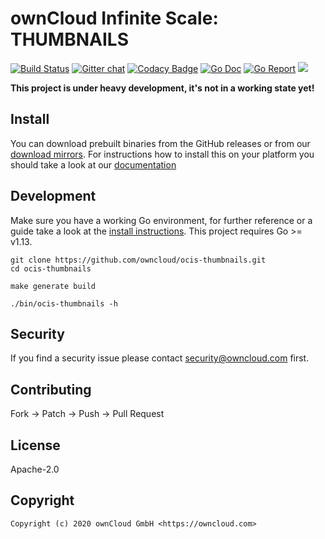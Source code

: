 # ownCloud Infinite Scale: THUMBNAILS

[![Build Status](https://cloud.drone.io/api/badges/owncloud/ocis-thumbnails/status.svg)](https://cloud.drone.io/owncloud/ocis-thumbnails)
[![Gitter chat](https://badges.gitter.im/cs3org/reva.svg)](https://gitter.im/cs3org/reva)
[![Codacy Badge](https://api.codacy.com/project/badge/Grade/5dcc0c9b2319462dbbe517d90219062c)](https://www.codacy.com/gh/owncloud/ocis-thumbnails?utm_source=github.com&amp;utm_medium=referral&amp;utm_content=owncloud/ocis-thumbnails&amp;utm_campaign=Badge_Grade)
[![Go Doc](https://godoc.org/github.com/owncloud/ocis-thumbnails?status.svg)](http://godoc.org/github.com/owncloud/ocis-thumbnails)
[![Go Report](http://goreportcard.com/badge/github.com/owncloud/ocis-thumbnails)](http://goreportcard.com/report/github.com/owncloud/ocis-thumbnails)
[![](https://images.microbadger.com/badges/image/owncloud/ocis-thumbnails.svg)](http://microbadger.com/images/owncloud/ocis-thumbnails "Get your own image badge on microbadger.com")

**This project is under heavy development, it's not in a working state yet!**

## Install

You can download prebuilt binaries from the GitHub releases or from our [download mirrors](http://download.owncloud.com/ocis/thumbnails/). For instructions how to install this on your platform you should take a look at our [documentation](https://owncloud.github.io/extensions/ocis_thumbnails/)

## Development

Make sure you have a working Go environment, for further reference or a guide take a look at the [install instructions](http://golang.org/doc/install.html). This project requires Go >= v1.13.

```console
git clone https://github.com/owncloud/ocis-thumbnails.git
cd ocis-thumbnails

make generate build

./bin/ocis-thumbnails -h
```

## Security

If you find a security issue please contact security@owncloud.com first.

## Contributing

Fork -> Patch -> Push -> Pull Request

## License

Apache-2.0

## Copyright

```console
Copyright (c) 2020 ownCloud GmbH <https://owncloud.com>
```
